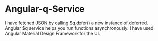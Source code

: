 # Angular-q-Service
I have fetched JSON by calling $q.defer() a new instance of deferred.
Angular $q service helps you run functions asynchronously.
I have used Angular Material Design Framework for the UI.
